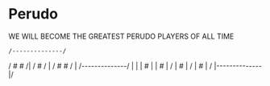 # Perudo

WE WILL BECOME THE GREATEST PERUDO PLAYERS OF ALL TIME

    /--------------/
   /   #     #    /|
  /      #       / |
 /  #       #   /  |
/--------------/   |
|              | # |
|    #         |   /
|      #       |  /
|        #     | /
|--------------|/
